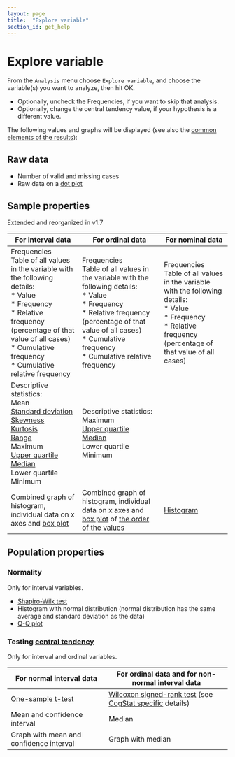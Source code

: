```yaml
---
layout: page
title:  "Explore variable"
section_id: get_help
---
```

# Explore variable
From the `Analysis` menu choose `Explore variable`, and choose the variable(s) you want to analyze, then hit OK.

* Optionally, uncheck the Frequencies, if you want to skip that analysis.
* Optionally, change the central tendency value, if your hypothesis is a different value.

The following values and graphs will be displayed (see also the [common elements of the results](Common-elements-of-the-analysis-results)):

## Raw data
* Number of valid and missing cases
* Raw data on a [dot plot](https://en.wikipedia.org/wiki/Dot_plot_(statistics))

## Sample properties
Extended and reorganized in v1.7

|For interval data|For ordinal data|For nominal data
|-----|------|-----
|Frequencies<br>Table of all values in the variable with the following details:<br>* Value<br>* Frequency<br>* Relative frequency (percentage of that value of all cases)<br>* Cumulative frequency<br>* Cumulative relative frequency|Frequencies<br>Table of all values in the variable with the following details:<br>* Value<br>* Frequency<br>* Relative frequency (percentage of that value of all cases)<br>* Cumulative frequency<br>* Cumulative relative frequency|Frequencies<br>Table of all values in the variable with the following details:<br>* Value<br>* Frequency<br>* Relative frequency (percentage of that value of all cases)
|Descriptive statistics:<br>Mean<br>[Standard deviation](Differences-in-calculations-between-CogStat-and-other-programs#standard-deviation-of-the-sample)<br>[Skewness](https://en.wikipedia.org/wiki/Skewness)<br>[Kurtosis](https://en.wikipedia.org/wiki/Kurtosis)<br>[Range](https://en.wikipedia.org/wiki/Range_(statistics))<br>Maximum<br>[Upper quartile](https://en.wikipedia.org/wiki/Quartile)<br>[Median](https://en.wikipedia.org/wiki/Median)<br>Lower quartile<br>Minimum|Descriptive statistics:<br>Maximum<br>[Upper quartile](https://en.wikipedia.org/wiki/Quartile)<br>[Median](https://en.wikipedia.org/wiki/Median)<br>Lower quartile<br>Minimum|
Combined graph of histogram, individual data on x axes and [box plot](Box-plots)|Combined graph of histogram, individual data on x axes and [box plot](Box-plots) of [the order of the values](Displaying-ordinal-and-nominal-data)|[Histogram](https://en.wikipedia.org/wiki/Histogram)

## Population properties
### Normality
Only for interval variables.
* [Shapiro-Wilk test](https://en.wikipedia.org/wiki/Shapiro%E2%80%93Wilk_test)
* Histogram with normal distribution (normal distribution has the same average and standard deviation as the data)
* [Q-Q plot](https://en.wikipedia.org/wiki/Q%E2%80%93Q_plot)

### Testing [central tendency](https://en.wikipedia.org/wiki/Central_tendency)
Only for interval and ordinal variables.

For normal interval data|For ordinal data and for non-normal interval data
-----|------
[One-sample t-test](https://en.wikipedia.org/wiki/Student%27s_t-test#One-sample_t-test)|[Wilcoxon signed-rank test](https://en.wikipedia.org/wiki/Wilcoxon_signed-rank_test) (see [CogStat specific](Differences-in-calculations-between-CogStat-and-other-programs#wilcoxon-signed-rank-test) details)
Mean and confidence interval|Median
Graph with mean and confidence interval|Graph with median
